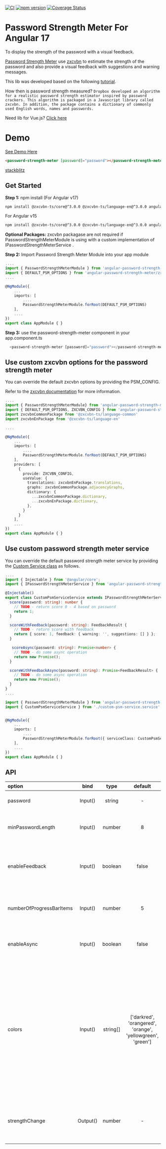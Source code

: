 [![CI](https://github.com/antoantonyk/password-strength-meter/actions/workflows/ci-workflow.yml/badge.svg)](https://github.com/antoantonyk/password-strength-meter/actions/workflows/ci-workflow.yml)
[![npm version](https://badge.fury.io/js/angular-password-strength-meter.svg)](https://badge.fury.io/js/angular-password-strength-meter)
[![Coverage Status](https://coveralls.io/repos/github/antoantonyk/password-strength-meter/badge.svg?branch=master)](https://coveralls.io/github/antoantonyk/password-strength-meter?branch=master)

# Password Strength Meter For Angular 17

To display the strength of the password with a visual feedback.

[Password Strength Meter](https://www.npmjs.com/package/angular-password-strength-meter) use [zxcvbn](https://github.com/zxcvbn-ts/zxcvbn) to estimate the strength of the password and also provide a visual feedback with suggestions and warning messages.

This lib was developed based on the following [tutorial](https://scotch.io/tutorials/password-strength-meter-in-angularjs).

How then is password strength measured? `Dropbox developed an algorithm for a realistic password strength estimator inspired by password crackers. This algorithm is packaged in a Javascript library called zxcvbn. In addition, the package contains a dictionary of commonly used English words, names and passwords.`

Need lib for Vue.js? [Click here](https://github.com/antoantonyk/vue-password-strength-meter)

# Demo

[See Demo Here](https://antoantonyk.github.io/password-strength-meter/)

```html
<password-strength-meter [password]="password"></password-strength-meter>
```
[stackblitz](https://stackblitz.com/edit/stackblitz-starters-tz9tse?file=src%2Fmain.ts)
## Get Started

**Step 1:** npm install (For Angular v17)

```sh
npm install @zxcvbn-ts/core@^3.0.0 @zxcvbn-ts/language-en@^3.0.0 angular-password-strength-meter --save
```

For Angular v15

```sh
npm install @zxcvbn-ts/core@^3.0.0 @zxcvbn-ts/language-en@^3.0.0 angular-password-strength-meter@^8.0.0 --save
```

**Optional Packages:** zxcvbn packagase are not required if PasswordStrengthMeterModule is using with a custom implementation of IPasswordStrengthMeterService .

**Step 2:** Import Password Strength Meter Module into your app module

```ts
....
import { PasswordStrengthMeterModule } from 'angular-password-strength-meter';
import { DEFAULT_PSM_OPTIONS } from 'angular-password-strength-meter/zxcvbn';
....

@NgModule({
    ...
    imports: [
        ....
        PasswordStrengthMeterModule.forRoot(DEFAULT_PSM_OPTIONS)
    ],
    ....
})
export class AppModule { }
```

**Step 3:** use the password-strength-meter component in your app.component.ts

```ts
  <password-strength-meter [password]="password"></password-strength-meter>
```

## Use custom zxcvbn options for the password strength meter

You can override the default zxcvbn options by providing the PSM_CONFIG.

Refer to the [zxcvbn documentation](https://zxcvbn-ts.github.io/zxcvbn/guide/getting-started) for more information.

```ts
....
import { PasswordStrengthMeterModule} from 'angular-password-strength-meter';
import { DEFAULT_PSM_OPTIONS, ZXCVBN_CONFIG } from 'angular-password-strength-meter/zxcvbn';
import zxcvbnCommonPackage from '@zxcvbn-ts/language-common'
import zxcvbnEnPackage from '@zxcvbn-ts/language-en'

....

@NgModule({
    ...
    imports: [
        ....
        PasswordStrengthMeterModule.forRoot(DEFAULT_PSM_OPTIONS)
    ],
    providers: [
      {
        provide: ZXCVBN_CONFIG,
        useValue: {
          translations: zxcvbnEnPackage.translations,
          graphs: zxcvbnCommonPackage.adjacencyGraphs,
          dictionary: {
            ...zxcvbnCommonPackage.dictionary,
            ...zxcvbnEnPackage.dictionary,
          },
        }
      }
    ],
    ....
})
export class AppModule { }
```

## Use custom password strength meter service

You can override the default password strength meter service by providing the [Custom Service class](./projects/password-strength-meter-showcase/src/app/custom-psm-service.service.ts) as follows.

```ts
....
import { Injectable } from '@angular/core';
import { IPasswordStrengthMeterService } from 'angular-password-strength-meter';

@Injectable()
export class CustomPsmServiceService extends IPasswordStrengthMeterService {
  score(password: string): number {
    // TODO - return score 0 - 4 based on password
    return 1;
  }

  scoreWithFeedback(password: string): FeedbackResult {
    // TODO - return score with feedback
    return { score: 1, feedback: { warning: '', suggestions: [] } };
  }

   scoreAsync(password: string): Promise<number> {
    // TODO - do some async operation
    return new Promise();
  }

  scoreWithFeedbackAsync(password: string): Promise<FeedbackResult> {
    // TODO - do some async operation
    return new Promise();
  }
}
....

import { PasswordStrengthMeterModule } from 'angular-password-strength-meter';
import { CustomPsmServiceService } from './custom-psm-service.service';


@NgModule({
    ...
    imports: [
        ....
        PasswordStrengthMeterModule.forRoot({ serviceClass: CustomPsmServiceService })
    ],
    ....
})
export class AppModule { }

```

## API

| option                   |   bind   |   type   |                          default                           | description                                                                                                                                                                                                          |
| :----------------------- | :------: | :------: | :--------------------------------------------------------: | :------------------------------------------------------------------------------------------------------------------------------------------------------------------------------------------------------------------- |
| password                 | Input()  |  string  |                             -                              | password to calculate its strength                                                                                                                                                                                   |
| minPasswordLength        | Input()  |  number  |                             8                              | min length of password to calculate the strength                                                                                                                                                                     |
| enableFeedback           | Input()  | boolean  |                           false                            | to show/hide the suggestions and warning messages                                                                                                                                                                    |
| numberOfProgressBarItems | Input()  |  number  |                             5                              | change the number to update the number of progress bar items                                                                                                                                                         |
| enableAsync              | Input()  | boolean  |                           false                            | to do the score calculation in async mode                                                                                                                                                                            |
| colors                   | Input()  | string[] | ['darkred', 'orangered', 'orange', 'yellowgreen', 'green'] | to overide the meter colors, password strength range is 0 - 4, for strength 0 equals first color in the array and so on. <br /><br />Note - length of the colors array should match the number of progress bar items |
| strengthChange           | Output() |  number  |                             -                              | emits the strength of the provided password in number -> range 0 - 4                                                                                                                                                 |
